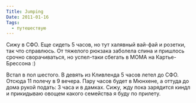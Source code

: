 ```yaml
---
Title: Jumping
Date: 2011-01-16
Tags:
  - путешествую
---
```


Сижу в СФО. Еще сидеть 5 часов, но тут халявный вай-фай и розетки, так что справлюсь. От тяжелого рюкзака заболела спина и пришлось срочно сворачиваться, но успел-таки сбегать в MOMA на Картье-Брессона :)

Встал в пол шестого. В девять из Кливленда 5 часов летел до СФО. Отсюда 11 полечу в 9 вечера. Пару часов будет в Мюнхене, а оттуда до дома рукой подать: 3 часа и в дамках. Сижу, жду пока зарядится киндл и прикидываю овощем какого семейства я буду по прилету.